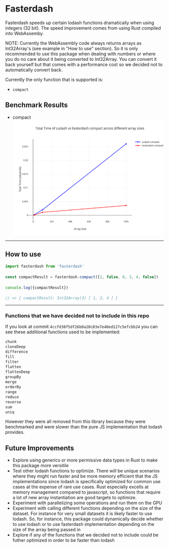 # Fasterdash

Fasterdash speeds up certain lodash functions dramatically when using integers (32 bit). The speed improvement comes from using Rust compiled into WebAssemby.

NOTE: Currently the WebAssembly code always returns arrays as Int32Array's (see example in "How to use" section). So it is only recommended to use this package when dealing with numbers or where you do no care about it being converted to Int32Array. You can convert it back yourself but that comes with a performance cost so we decided not to automatically convert back.

 Currently the only function that is supported is:

* `compact`

## Benchmark Results

* compact
![compact Benchmark Results](./benchmark/results/compact.png)

---

## How to use

```javascript
import fasterdash from 'fasterdash'

const compactResult = fasterdash.compact([1, false, 0, 3, 4, false])

console.log({compactResult})

// => { compactResult: Int32Array(3) [ 1, 3, 4 ] }
```

---

### Functions that we have decided not to include in this repo

If you look at commit `4ccfd38f5df26b0a20c03e7e40ed127c5efcbb24` you can see these additional functions used to be implemented:

```text
chunk
cloneDeep
difference
fill
filter
flatten
flattenDeep
groupBy
merge
orderBy
range
reduce
reverse
sum
uniq
```

However they were all removed from this library because they were benchmarked and were slower than the pure JS implementation that lodash provides.

## Future Improvements

* Explore using generics or more permissive data types in Rust to make this package more versitile
* Test other lodash functions to optimize. There will be unique scenarios where they might run faster and be more memory efficient that the JS implementations since lodash is specifically optimized for common use cases at the expense of rare use cases. Rust especially excells at memory management compared to javascript, so functions that require a lot of new array instantiation are good targets to optimize.
* Experiment with parallelizing some operations and run them on the GPU
* Experiment with calling different functions depending on the size of the dataset. For instance for very small datasets it is likely faster to use lodash. So, for instance, this package could dynamically decide whether to use lodash or to use fasterdash implementation depending on the size of the array being passed in
* Explore if any of the functions that we decided not to include could be futher optimized in order to be faster than lodash
